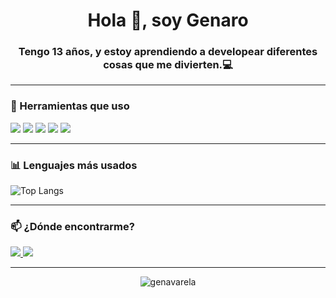 <!-- Banner con fondo (puedes reemplazar con otro link de imagen si deseas) -->
<p align="center">
</p>

<h1 align="center">Hola 👋, soy Genaro</h1>
<h3 align="center">Tengo 13 años, y estoy aprendiendo a developear diferentes cosas que me divierten.💻</h3>

---

### 🧰 Herramientas que uso
<p align="left">
  <img src="https://img.shields.io/badge/Visual_Studio_Code-0078d7?style=for-the-badge&logo=visual%20studio%20code&logoColor=white"/>
  <img src="https://img.shields.io/badge/IntelliJ-000000?style=for-the-badge&logo=intellijidea&logoColor=white" />
  <img src="https://img.shields.io/badge/Python-3776AB?style=for-the-badge&logo=python&logoColor=white" />
  <img src="https://img.shields.io/badge/DiscordJS-5865F2?style=for-the-badge&logo=discord&logoColor=white" />
  <img src="https://img.shields.io/badge/Node.js-339933?style=for-the-badge&logo=nodedotjs&logoColor=white" />
</p>

---

### 📊 Lenguajes más usados

![Top Langs](https://github-readme-stats.vercel.app/api/top-langs/?username=genavarela&layout=compact&theme=radical)

---

### 📫 ¿Dónde encontrarme?

<p align="left">
  <a href="https://discord.com/users/tuID" target="_blank">
    <img src="https://img.shields.io/badge/Discord-%237289DA.svg?style=for-the-badge&logo=discord&logoColor=white" />
  </a>
  <a href="https://github.com/genavarela" target="_blank">
    <img src="https://img.shields.io/badge/GitHub-100000?style=for-the-badge&logo=github&logoColor=white"/>
  </a>
</p>

---

<p align="center">
  <img src="https://komarev.com/ghpvc/?username=genavarela&label=Visitas&color=blue&style=flat" alt="genavarela" />
</p>
